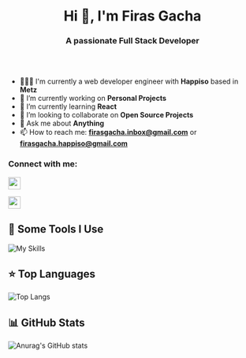 <h1 align="center">Hi 👋, I'm Firas Gacha</h1>

<h3 align="center">A passionate Full  Stack Developer</h3>
<br></br>

- 👨🏻‍💻 I'm currently a web developer engineer with **Happiso** based in **Metz**
- 🔭 I’m currently working on **Personal Projects**
- 🌱 I’m currently learning **React**
- 👯 I’m looking to collaborate on **Open Source Projects**
- 💬 Ask me about **Anything**
- 📫 How to reach me: **firasgacha.inbox@gmail.com** or **firasgacha.happiso@gmail.com**


<h3 align="left">Connect with me:</h3>
<p>
  <a href="https://www.linkedin.com/in/firasgacha"><img src="https://img.shields.io/badge/linkedin-%230077B5.svg?&style=for-the-badge&logo=linkedin&logoColor=white" height=25></a> 
</p>
<p>
  <a href="https://linktr.ee/firasgacha"><img src="https://img.shields.io/badge/linktree-%254f1a.svg?&style=for-the-badge&logo=linktree&logoColor=white" height=25></a> 
</p>



<h2>🚀 Some Tools I Use</h2>

![My Skills](https://skillicons.dev/icons?i=react,js,ts,nodejs,mongodb,expressjs,html,css,tailwind,bootstrap,symfony,php,mysql,py,django,git,github,gitlab,stackoverflow,linux,vscode)
## ⭐ **Top Languages**

![Top Langs](https://github-readme-stats.vercel.app/api/top-langs/?username=firasgacha&theme=swift&layout=compact&hide=css)

## 📊 **GitHub Stats**

![Anurag's GitHub stats](https://github-readme-stats.vercel.app/api?username=firasgacha&show_icons=true&theme=swift)
